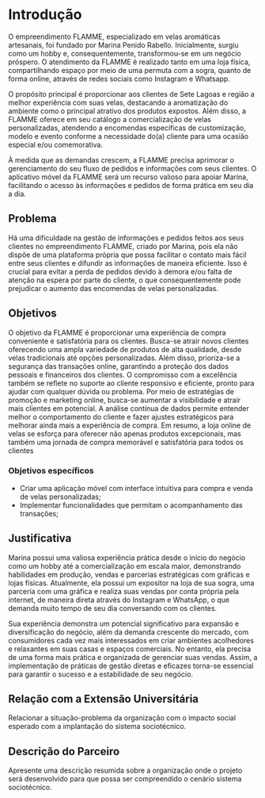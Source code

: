 # Introdução

O empreendimento FLAMME, especializado em velas aromáticas artesanais, foi fundado por Marina Penido Rabello. Inicialmente, surgiu como um hobby e, consequentemente, transformou-se em um negócio próspero. O atendimento da FLAMME é realizado tanto em uma loja física, compartilhando espaço por meio de uma permuta com a sogra, quanto de forma online, através de redes sociais como Instagram e Whatsapp.

O propósito principal é proporcionar aos clientes de Sete Lagoas e região a melhor experiência com suas velas, destacando a aromatização do ambiente como o principal atrativo dos produtos expostos. Além disso, a FLAMME oferece em seu catálogo a comercialização de velas personalizadas, atendendo a encomendas específicas de customização, modelo e evento conforme a necessidade do(a) cliente para uma ocasião especial e/ou comemorativa.

À medida que as demandas crescem, a FLAMME precisa aprimorar o gerenciamento do seu fluxo de pedidos e informações com seus clientes. O aplicativo móvel da FLAMME será um recurso valioso para apoiar Marina, facilitando o acesso às informações e pedidos de forma prática em seu dia a dia.


## Problema

Há uma dificuldade na gestão de informações e pedidos feitos aos seus clientes no empreendimento FLAMME, criado por Marina, pois ela não dispõe de uma plataforma própria que possa facilitar o contato mais fácil entre seus clientes e difundir as informações de maneira eficiente. Isso é crucial para evitar a perda de pedidos devido à demora e/ou falta de atenção na espera por parte do cliente, o que consequentemente pode prejudicar o aumento das encomendas de velas personalizadas.

## Objetivos

O objetivo da FLAMME é proporcionar uma experiência de compra conveniente e satisfatória para os clientes. Busca-se atrair novos clientes oferecendo uma ampla variedade de produtos de alta qualidade, desde velas tradicionais até opções personalizadas. Além disso, prioriza-se a segurança das transações online, garantindo a proteção dos dados pessoais e financeiros dos clientes. O compromisso com a excelência também se reflete no suporte ao cliente responsivo e eficiente, pronto para ajudar com qualquer dúvida ou problema. Por meio de estratégias de promoção e marketing online, busca-se aumentar a visibilidade e atrair mais clientes em potencial. A análise contínua de dados permite entender melhor o comportamento do cliente e fazer ajustes estratégicos para melhorar ainda mais a experiência de compra. Em resumo, a loja online de velas se esforça para oferecer não apenas produtos excepcionais, mas também uma jornada de compra memorável e satisfatória para todos os clientes

### Objetivos específicos

- Criar uma aplicação móvel com interface intuitiva para compra e venda de velas personalizadas;
- Implementar funcionalidades que permitam o acompanhamento das transações;


## Justificativa

Marina possui uma valiosa experiência prática desde o início do negócio como um hobby até a comercialização em escala maior, demonstrando habilidades em produção, vendas e parcerias estratégicas com gráficas e lojas físicas. Atualmente, ela possui um expositor na loja de sua sogra, uma parceria com uma gráfica e realiza suas vendas por conta própria pela internet, de maneira direta através do Instagram e WhatsApp, o que demanda muito tempo de seu dia conversando com os clientes.

Sua experiência demonstra um potencial significativo para expansão e diversificação do negócio, além da demanda crescente do mercado, com consumidores cada vez mais interessados em criar ambientes acolhedores e relaxantes em suas casas e espaços comerciais. No entanto, ela precisa de uma forma mais prática e organizada de gerenciar suas vendas. Assim, a implementação de práticas de gestão diretas e eficazes torna-se essencial para garantir o sucesso e a estabilidade de seu negócio.

## Relação com a Extensão Universitária

Relacionar a situação-problema da organização com o impacto social esperado com a implantação do sistema sociotécnico.

## Descrição do Parceiro

Apresente uma descrição resumida sobre a organização onde o projeto será desenvolvido para que possa ser compreendido o cenário sistema sociotécnico.
